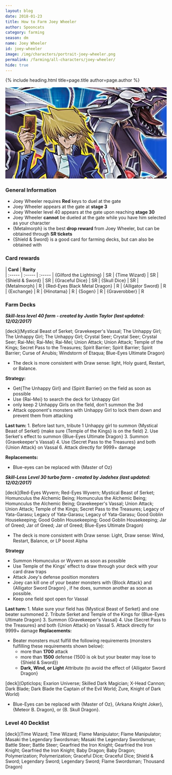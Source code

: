 ```yaml
---
layout: blog
date: 2018-01-23
title: How to Farm Joey Wheeler
author: Spooncats
category: farming
season: dm
name: Joey Wheeler
id: joey-wheeler
image: /img/characters/portrait-joey-wheeler.png
permalink: /farming/all-characters/joey-wheeler/
hide: true
---
```


{% include heading.html title=page.title author=page.author %}

![Joey Banner](/img/events/joey.jpg/)

### General Information
* Joey Wheeler requires **Red** keys to duel at the gate
* Joey Wheeler appears at the gate at **stage 3**
* Joey Wheeler level 40 appears at the gate upon reaching **stage 30**
* Joey Wheeler **cannot** be dueled at the gate while you have him selected as your character
* {Metalmorph} is the best **drop reward** from Joey Wheeler, but can be obtained through **SR tickets**
* {Shield & Sword} is a good card for farming decks, but can also be obtained with 
 
### Card rewards

| **Card** |  **Rarity**  
| :----- | :----- | :----- 
| {Gilford the Lightning} | SR
| {Time Wizard} | SR
| {Shield & Sword} | SR
| {Graceful Dice} | SR
| {Skull Dice} | SR
| {Metalmorph} | R
| {Red-Eyes Black Metal Dragon} | R
| {Alligator Sword} | R
| {Exchange} | R
| {Hinotama} | R
| {Sogen} | R
| {Graverobber} | R


### Farm Decks
***Skill-less level 40 farm - created by Justin Taylor (last updated: 12/02/2017)***

[deck](Mystical Beast of Serket; Gravekeeper's Vassal; The Unhappy Girl; The Unhappy Girl; The Unhappy Girl; Crystal Seer; Crystal Seer; Crystal Seer; Rai-Mei; Rai-Mei; Rai-Mei; Union Attack; Union Attack; Temple of the Kings; Secret Pass to the Treasures; Spirit Barrier; Spirit Barrier; Spirit Barrier; Curse of Anubis; Windstorm of Etaqua; Blue-Eyes Ultimate Dragon)

* The deck is more consistent with Draw sense: light, Holy guard, Restart, or Balance.

**Strategy:**
*  Get{The Unhappy Girl} and {Spirit Barrier} on the field as soon as possible
* Use {Rai-Mei} to search the deck for Unhappy Girl
* only keep 2 Unhappy Girls on the field, don't summon the 3rd
* Attack opponent's monsters with Unhappy Girl to lock them down and prevent them from attacking

**Last turn:** 
		1. Before last turn, tribute 1 Unhappy girl to summon {Mystical Beast of Serket} (make sure {Temple of the Kings} is on the field)
		2. Use Serket's effect to summon {Blue-Eyes Ultimate Dragon}
		3. Summon {Gravekeeper's Vassal}
		4. Use {Secret Pass to the Treasures} and both {Union Attack} on Vassal 
		6. Attack directly for 9999+ damage
	
**Replacements:**
* Blue-eyes can be replaced with {Master of Oz}

***Skill-Less Level 30 turbo farm - created by Jadehex (last updated: 12/02/2017)***

[deck](Red-Eyes Wyvern; Red-Eyes Wyvern; Mystical Beast of Serket; Homunculus the Alchemic Being; Homunculus the Alchemic Being; Homunculus the Alchemic Being; Gravekeeper's Vassal; Union Attack; Union Attack; Temple of the Kings; Secret Pass to the Treasures; Legacy of Yata-Garasu; Legacy of Yata-Garasu; Legacy of Yata-Garasu; Good Goblin Housekeeping; Good Goblin Housekeeping; Good Goblin Housekeeping; Jar of Greed; Jar of Greed; Jar of Greed; Blue-Eyes Ultimate Dragon)

* The deck is more consistent with Draw sense: Light, Draw sense: Wind, Restart, Balance, or LP boost Alpha

**Strategy**
* Summon Homunculus or Wyvern as soon as possible
* Use Temple of the Kings' effect to draw through your deck with your card draw traps
* Attack Joey's defense position monsters 
* Joey can kill one of your beater monsters with {Block Attack} and {Alligator Sword Dragon} , if he does, summon another as soon as possible.
* Keep one field spot open for Vassal

**Last turn:** 
		1. Make sure your field has {Mystical Beast of Serket} and one beater summoned
		2. Tribute Serket and Temple of the Kings for {Blue-Eyes Ultimate Dragon}
		3. Summon {Gravekeeper's Vassal}
		4. Use {Secret Pass to the Treasures} and both {Union Attack} on Vassal 
		5. Attack directly for 9999+ damage
**Replacements:**
* Beater monsters must fulfill the following requirements (monsters fulfilling these requirements shown below):
	* more than **1700** attack
	* more than **1500** defense (1500 is ok but your beater may lose to {Shield & Sword})
	* **Dark, Wind, or Light** Attribute (to avoid the effect of {Alligator Sword Dragon}
	
[deck](Opticlops; Exarion Universe; Skilled Dark Magician; X-Head Cannon; Dark Blade; Dark Blade the Captain of the Evil World; Zure, Knight of Dark World) 
* Blue-Eyes can be replaced with {Master of Oz}, {Arkana Knight Joker}, {Meteor B. Dragon}, or {B. Skull Dragon}.

### Level 40 Decklist

[deck](Time Wizard; Time Wizard; Flame Manipulator; Flame Manipulator; Masaki the Legendary Swordsman; Masaki the Legendary Swordsman; Battle Steer; Battle Steer; Gearfried the Iron Knight; Gearfried the Iron Knight; Gearfried the Iron Knight; Baby Dragon; Baby Dragon; Polymerization; Polymerization; Graceful Dice; Graceful Dice; Shield & Sword; Legendary Sword; Legendary Sword; Flame Swordsman; Thousand Dragon)
